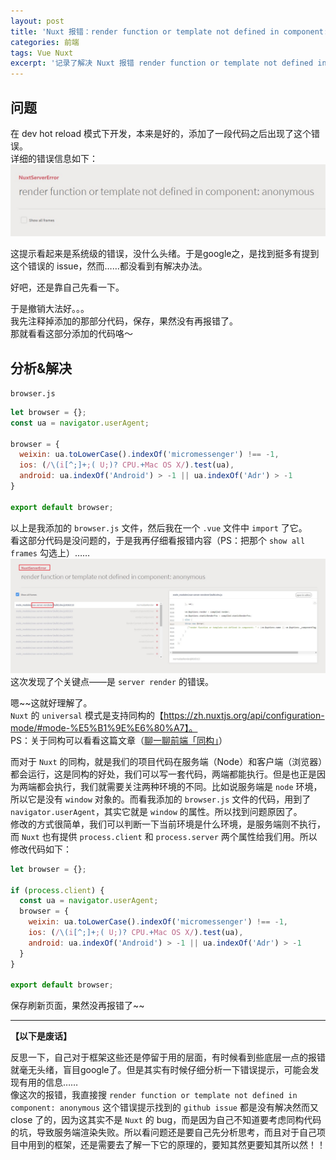 ```yaml
---
layout: post
title: 'Nuxt 报错：render function or template not defined in component: anonymous'
categories: 前端
tags: Vue Nuxt
excerpt: '记录了解决 Nuxt 报错 render function or template not defined in component: anonymous 问题的思路和办法'
---
```


## 问题
在 dev hot reload 模式下开发，本来是好的，添加了一段代码之后出现了这个错误。  
详细的错误信息如下：  
![](/assets/img/posts/2019-05/1.jpg)

这提示看起来是系统级的错误，没什么头绪。于是google之，是找到挺多有提到这个错误的 issue，然而……都没看到有解决办法。

好吧，还是靠自己先看一下。

于是撤销大法好。。。  
我先注释掉添加的那部分代码，保存，果然没有再报错了。  
那就看看这部分添加的代码咯～

## 分析&解决

`browser.js`
```javascript
let browser = {};
const ua = navigator.userAgent;

browser = {
  weixin: ua.toLowerCase().indexOf('micromessenger') !== -1,
  ios: (/\(i[^;]+;( U;)? CPU.+Mac OS X/).test(ua),
  android: ua.indexOf('Android') > -1 || ua.indexOf('Adr') > -1
}

export default browser;
```

以上是我添加的 `browser.js` 文件，然后我在一个 `.vue` 文件中 `import` 了它。  
看这部分代码是没问题的，于是我再仔细看报错内容（PS：把那个 `show all frames` 勾选上）……  
![](/assets/img/posts/2019-05/2.jpg)
这次发现了个关键点——是 `server render` 的错误。

嗯~~这就好理解了。  
`Nuxt` 的 `universal` 模式是支持同构的【https://zh.nuxtjs.org/api/configuration-mode/#mode-%E5%B1%9E%E6%80%A7】。  
PS：关于同构可以看看这篇文章（[聊一聊前端「同构」](https://juejin.im/entry/5b1631085188257d492adc9e)）

而对于 `Nuxt` 的同构，就是我们的项目代码在服务端（Node）和客户端（浏览器）都会运行，这是同构的好处，我们可以写一套代码，两端都能执行。但是也正是因为两端都会执行，我们就需要关注两种环境的不同。比如说服务端是 `node` 环境，所以它是没有 `window` 对象的。而看我添加的 `browser.js` 文件的代码，用到了 `navigator.userAgent`，其实它就是 `window` 的属性。所以找到问题原因了。  
修改的方式很简单，我们可以判断一下当前环境是什么环境，是服务端则不执行，而 `Nuxt` 也有提供 `process.client` 和 `process.server` 两个属性给我们用。所以修改代码如下： 

```javascript
let browser = {};

if (process.client) {
  const ua = navigator.userAgent;
  browser = {
    weixin: ua.toLowerCase().indexOf('micromessenger') !== -1,
    ios: (/\(i[^;]+;( U;)? CPU.+Mac OS X/).test(ua),
    android: ua.indexOf('Android') > -1 || ua.indexOf('Adr') > -1
  }
}

export default browser;
```

保存刷新页面，果然没再报错了~~

---

**【以下是废话】**

反思一下，自己对于框架这些还是停留于用的层面，有时候看到些底层一点的报错就毫无头绪，盲目google了。但是其实有时候仔细分析一下错误提示，可能会发现有用的信息……  
像这次的报错，我直接搜 `render function or template not defined in component: anonymous` 这个错误提示找到的 `github issue` 都是没有解决然而又 close 了的，因为这其实不是 `Nuxt` 的 bug，而是因为自己不知道要考虑同构代码的坑，导致服务端渲染失败。所以看问题还是要自己先分析思考，而且对于自己项目中用到的框架，还是需要去了解一下它的原理的，要知其然更要知其所以然！！
